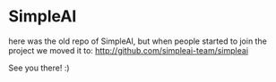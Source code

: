 SimpleAI
========

here was the old repo of SimpleAI, but when people started to join the project we moved it to: http://github.com/simpleai-team/simpleai

See you there! :)
